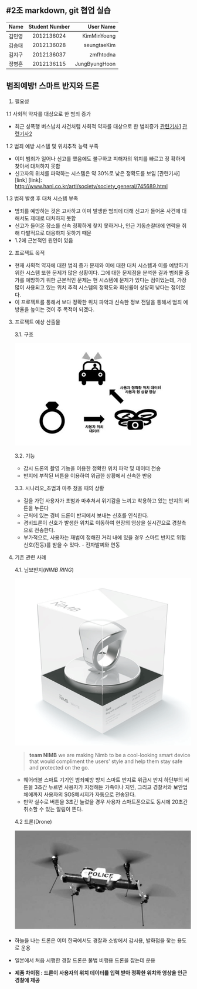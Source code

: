 #**2조** markdown, git 협업 실습
---
| Name          | Student Number         | User Name   |
| ------------- |:----------------------:|------------:|
| 김민영         | 2012136024             |KimMinYoeng  |
| 김승태         | 2012136028             |seungtaeKim  |
| 김지구         | 2012136037             |zmfhtodna    |
| 정병훈         | 2012136115             |JungByungHoon|


## **범죄예방!** 스마트 반지와 드론

1. 필요성

  1.1 사회적 약자를 대상으로 한 범죄 증가
  - 최근 성폭행 버스납치 사건처럼 사회적 약자를 대상으로 한 범죄증가
[관련기사1](http://www.kyeongin.com/main/view.php?key=20160905010001127)
[관련기사2](http://www.hani.co.kr/arti/society/society_general/745689.html)

  1.2 범죄 예방 시스템 및 위치추적 능력 부족
   - 이미 범죄가 일어나 신고를 했음에도 불구하고 피해자의 위치를 빠르고 정  확하게 찾아서 대처하지 못함
   - 신고자의 위치를 파악하는 시스템은 약 30%로 낮은 정확도를 보임
[관련기사][link]
[link]: http://www.hani.co.kr/arti/society/society_general/745689.html

  1.3 범죄 발생 후 대처 시스템 부족
   - 범죄를 예방하는 것은 고사하고 이미 발생한 범죄에 대해 신고가 들어온 사건에 대해서도 제대로 대처하지 못함
   - 신고가 들어온 장소를 신속 정확하게 찾지 못하거나, 인근 기동순찰대에 연락을 취해 다발적으로 대응하지 못하기 때문
   -  1.2에 근본적인 원인이 있음

2. 프로젝트 목적
 - 현재 사획적 약자에 대한 범죄 증가 문제와 이에 대한 대처 시스템과 이를 예방하기 위한 시스템 또한 문제가 많은 상황이다. 그에 대한 문제점을 분석한 결과 범죄율 증가를 예방하기 위한 근본적인 문제는 현 시스템에 문제가 있다는 점이었는데, 가장 많이 사용되고 있는 위치 추적 시스템의 정확도와 회신률이 상당히 낮다는 점이었다.
 - 이 프로젝트를 통해서 보다 정확한 위치 파악과 신속한 정보 전달을 통해서 범죄 예방율을 높이는 것이 주 목적이 되겠다.

3. 프로젝트 예상 산출물
    
    3.1. 구조
    
	![alt text](https://github.com/KimMinYoeng/ComputerSystemArchitecture/blob/master/system%20architecture.JPG?raw=true "Logo Title Text 1")
	
	 3.2. 기능
	- 감시 드론의 촬영 기능을 이용한 정확한 위치 파악 및 데이터 전송
	- 반지에 부착된 버튼을 이용하여 위급한 상황에서 신속한 반응

	
	3.3. 시나리오_초범과 마주 쳤을 때의 상황
	- 길을 가던 사용자가 초범과 마추쳐서 위기감을 느끼고 착용하고 있는 반지의 버튼을 누른다
	- 근처에 있는 경비 드론이 반지에서 보내는 신호를 인식한다.
	- 경비드론이 신호가 발생한 위치로 이동하여 현장의 영상을 실시간으로 경찰측으로 전송한다.
	- 부가적으로, 사용자는 재범이 정해진 거리 내에 있을 경우 스마트 반지로 위험 신호(진동)를 받을 수 있다. - 전자발찌와 연동

4. 기존 관련 사례
    
    4.1. 님브반지(*NIMB RING*)
    
     ![alt text](https://github.com/KimMinYoeng/ComputerSystemArchitecture/blob/master/NIMBRING.PNG?raw=true)
     > **team NIMB**
     we are making Nimb to be a cool-looking smart device that would compliment the users' style and help them stay safe and protected on the go.
     
    -  웨어러블 스마트 기기인 범죄예방 방지 스마트 반지로 위급시 반지 하단부의 버튼을 3초간 누르면 사용자가 지정해둔 가족이나 지인, 그리고 경찰서와 보안업체에까지 사용자의 SOS메시지가 자동으로 전송된다. 
   -  만약 실수로 버튼을 3초간 눌렀을 경우 사용자 스마트폰으로도 동시에 20초간 취소할 수 있는 알림이 뜬다.                                  

  
    
    
	4.2 드론(Drone)
	
	![alt text][logo]

[logo]:https://github.com/KimMinYoeng/ComputerSystemArchitecture/blob/master/Drone.png?raw=true "Logo Title Text 2"               

- 하늘을 나는 드론은 이미 한국에서도 경찰과 소방에서 감시용, 발화점을 찾는 용도로 운용

- 일본에서 처음 시행한 경찰 드론은 불법 비행용 드론을 잡는데 운용

* **제품 차이점 :  드론이 사용자의 위치 데이터를 입력 받아 정확한 위치와 영상을 인근 경찰에 제공**